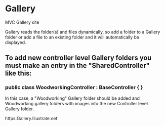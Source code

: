 # Gallery
MVC Gallery site

Gallery reads the folder(s) and files dynamically, so add a folder to a Gallery folder or add a file to an existing folder and it will automatically be displayed.

## To add new controller level Gallery folders you must make an entry in the "SharedController" like this:

### public class WoodworkingController : BaseController { }

In this case, a "Woodworking" Gallery folder should be added and Woodworking gallery folders with images into the new Controller level Gallery folder. 

https:Gallery.Illustrate.net